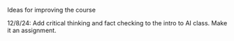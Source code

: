 Ideas for improving the course

12/8/24: Add critical thinking and fact checking to the intro to AI class. Make it an assignment.